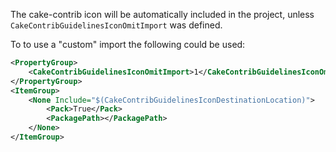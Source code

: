<!-- START doctoc generated TOC please keep comment here to allow auto update -->
<!-- DON'T EDIT THIS SECTION, INSTEAD RE-RUN doctoc TO UPDATE -->



<!-- END doctoc generated TOC please keep comment here to allow auto update -->

The cake-contrib icon will be automatically included in the project, unless `CakeContribGuidelinesIconOmitImport` was defined.

To to use a "custom" import the following could be used:

```xml
<PropertyGroup>
    <CakeContribGuidelinesIconOmitImport>1</CakeContribGuidelinesIconOmitImport>
</PropertyGroup>
<ItemGroup>
    <None Include="$(CakeContribGuidelinesIconDestinationLocation)">
        <Pack>True</Pack>
        <PackagePath></PackagePath>
    </None>
</ItemGroup> 
```
